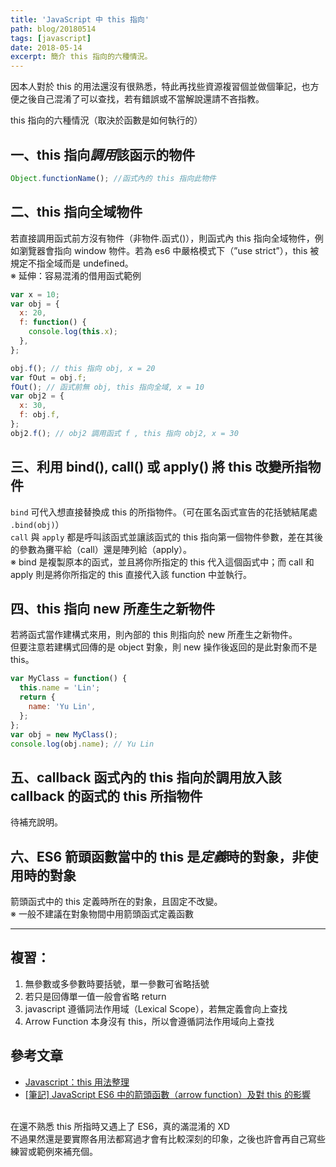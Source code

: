 ```yaml
---
title: 'JavaScript 中 this 指向'
path: blog/20180514
tags: [javascript]
date: 2018-05-14
excerpt: 簡介 this 指向的六種情況。
---
```


因本人對於 this 的用法還沒有很熟悉，特此再找些資源複習個並做個筆記，也方便之後自己混淆了可以查找，若有錯誤或不當解說還請不吝指教。

this 指向的六種情況（取決於函數是如何執行的）

## 一、this 指向*調用*該函示的物件

```javascript
Object.functionName(); //函式內的 this 指向此物件
```

## 二、this 指向全域物件

若直接調用函式前方沒有物件（非物件.函式()），則函式內 this 指向全域物件，例如瀏覽器會指向 window 物件。若為 es6 中嚴格模式下（”use strict”），this 被規定不指全域而是 undefined。  
※ 延伸：容易混淆的借用函式範例

```javascript
var x = 10;
var obj = {
  x: 20,
  f: function() {
    console.log(this.x);
  },
};

obj.f(); // this 指向 obj, x = 20
var fOut = obj.f;
fOut(); // 函式前無 obj, this 指向全域, x = 10
var obj2 = {
  x: 30,
  f: obj.f,
};
obj2.f(); // obj2 調用函式 f , this 指向 obj2, x = 30
```

## 三、利用 bind(), call() 或 apply() 將 this 改變所指物件

`bind` 可代入想直接替換成 this 的所指物件。（可在匿名函式宣告的花括號結尾處 `.bind(obj)`）  
`call` 與 `apply` 都是呼叫該函式並讓該函式的 this 指向第一個物件參數，差在其後的參數為攤平給（call）還是陣列給（apply）。  
※ bind 是複製原本的函式，並且將你所指定的 this 代入這個函式中；而 call 和 apply 則是將你所指定的 this 直接代入該 function 中並執行。

## 四、this 指向 new 所產生之新物件

若將函式當作建構式來用，則內部的 this 則指向於 new 所產生之新物件。  
但要注意若建構式回傳的是 object 對象，則 new 操作後返回的是此對象而不是 this。

```javascript
var MyClass = function() {
  this.name = 'Lin';
  return {
    name: 'Yu Lin',
  };
};
var obj = new MyClass();
console.log(obj.name); // Yu Lin
```

## 五、callback 函式內的 this 指向於調用放入該 callback 的函式的 this 所指物件

待補充說明。

## 六、ES6 箭頭函數當中的 this 是*定義*時的對象，非使用時的對象

箭頭函式中的 this 定義時所在的對象，且固定不改變。  
※ 一般不建議在對象物間中用箭頭函式定義函數

---

## 複習：

1. 無參數或多參數時要括號，單一參數可省略括號
2. 若只是回傳單一值一般會省略 return
3. javascript 遵循詞法作用域（Lexical Scope），若無定義會向上查找
4. Arrow Function 本身沒有 this，所以會遵循詞法作用域向上查找

## 參考文章

- [Javascript：this 用法整理](https://software.intel.com/zh-cn/blogs/2013/10/09/javascript-this)
- [[筆記] JavaScript ES6 中的箭頭函數（arrow function）及對 this 的影響](https://pjchender.blogspot.tw/2017/01/es6-arrow-function.html) <br><br>

在還不熟悉 this 所指時又遇上了 ES6，真的滿混淆的 XD  
不過果然還是要實際各用法都寫過才會有比較深刻的印象，之後也許會再自己寫些練習或範例來補充個。
